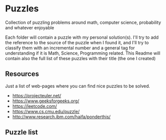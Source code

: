 # Puzzles
Collection of puzzling problems around math, computer science, probability and whatever enjoyable

Each folder will contain a puzzle with my personal solution(s). I'll try to add the reference to the source of the puzzle when I found it, and I'll try to classify them with an incremental number and a general tag for understanding if it is Math, Science, Programming related. This Readme will contain also the full list of these puzzles with their title (the one I created)

## Resources
Just a list of web-pages where you can find nice puzzles to be solved. 

* https://projecteuler.net/
* https://www.geeksforgeeks.org/
* https://leetcode.com/
* https://www.cs.cmu.edu/puzzle/
* http://www.research.ibm.com/haifa/ponderthis/

## Puzzle list
